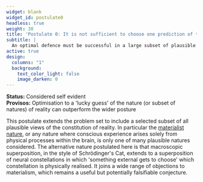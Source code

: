 ```yaml
---
widget: blank
widget_id: postulate0
headless: true
weight: 30
title: 'Postulate 0: It is not sufficient to choose one prediction of the future and create defences adequate to only that future'
subtitle: |
  An optimal defence must be successful in a large subset of plausible realities
active: true
design:
  columns: "1"
  background:
    text_color_light: false
    image_darken: 0
---
```

**Status:** Considered self evident  
**Provisos:** Optimisation to a 'lucky guess' of the nature (or subset of natures) of reality can outperform the wider posture  
  
This postulate extends the problem set to include a selected subset of all plausible views of the constitution of reality.  In particular the
[materialist nature](https://en.wikipedia.org/wiki/Materialism), or any nature where conscious experience arises solely from physical processes
within the brain, is only one of many plausible natures considered.  The alternative nature postulated here is that macroscopic superposition,
in the style of Schrödinger's Cat, extends to a superposition of neural constellations in which 'something external gets to choose'
which constellation is physically realised.  It joins a wide range of objections to materialism, which remains a useful but potentially
falsifiable conjecture.
